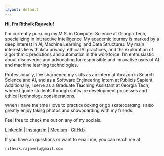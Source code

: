 ```yaml
---
layout: default
---
```


**Hi, I’m Rithvik Rajavelu!**

I'm currently pursuing my M.S. in Computer Science at Georgia Tech, specializing in Interactive Intelligence. My academic journey is marked by a deep interest in AI, Machine Learning, and Data Structures. My main interests lie with data privacy, ethical AI practices, and the exploration of algorithmic predictions and automation in the workforce. I'm enthusiastic about discovering and advocating for responsible and innovative uses of AI and machine learning technologies.

Professionally, I've sharpened my skills as an intern at Amazon in Search Science and AI, and as a Software Engineering Intern at Publicis Sapient. Additionally, I serve as a Graduate Teaching Assistant at Georgia Tech, where I guide students through software development processes and ethical technology considerations.

When I have the time I love to practice boxing or go skateboarding. I also greatly enjoy taking photos and snowboarding with my friends.

Feel free to check me out on any of my socials.

[LinkedIn](https://www.linkedin.com/in/rith-raj/) | [Instagram](https://www.instagram.com/rith_film/) | [Medium](https://medium.com/@rithvik.rajavelu) | [GitHub](github.com/rithraj)

If you have an questions or want to email me, you can reach me at:

```
rithvik.rajavelu@gmail.com
```
